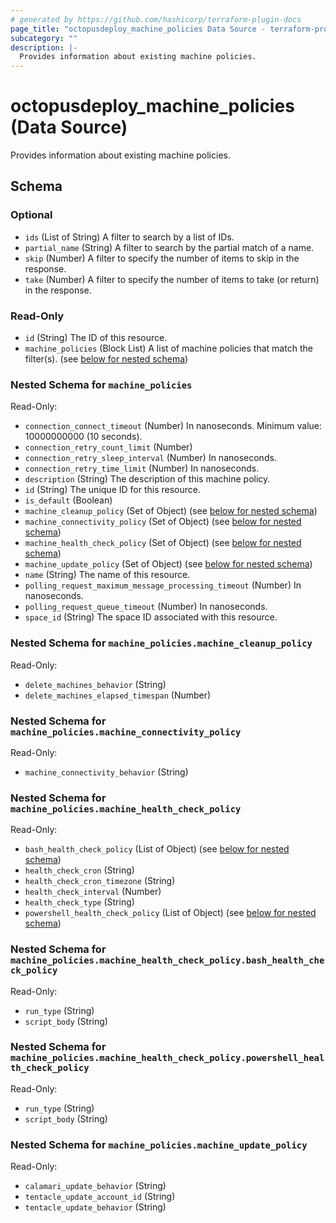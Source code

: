 ```yaml
---
# generated by https://github.com/hashicorp/terraform-plugin-docs
page_title: "octopusdeploy_machine_policies Data Source - terraform-provider-octopusdeploy"
subcategory: ""
description: |-
  Provides information about existing machine policies.
---
```


# octopusdeploy_machine_policies (Data Source)

Provides information about existing machine policies.



<!-- schema generated by tfplugindocs -->
## Schema

### Optional

- `ids` (List of String) A filter to search by a list of IDs.
- `partial_name` (String) A filter to search by the partial match of a name.
- `skip` (Number) A filter to specify the number of items to skip in the response.
- `take` (Number) A filter to specify the number of items to take (or return) in the response.

### Read-Only

- `id` (String) The ID of this resource.
- `machine_policies` (Block List) A list of machine policies that match the filter(s). (see [below for nested schema](#nestedblock--machine_policies))

<a id="nestedblock--machine_policies"></a>
### Nested Schema for `machine_policies`

Read-Only:

- `connection_connect_timeout` (Number) In nanoseconds. Minimum value: 10000000000 (10 seconds).
- `connection_retry_count_limit` (Number)
- `connection_retry_sleep_interval` (Number) In nanoseconds.
- `connection_retry_time_limit` (Number) In nanoseconds.
- `description` (String) The description of this machine policy.
- `id` (String) The unique ID for this resource.
- `is_default` (Boolean)
- `machine_cleanup_policy` (Set of Object) (see [below for nested schema](#nestedatt--machine_policies--machine_cleanup_policy))
- `machine_connectivity_policy` (Set of Object) (see [below for nested schema](#nestedatt--machine_policies--machine_connectivity_policy))
- `machine_health_check_policy` (Set of Object) (see [below for nested schema](#nestedatt--machine_policies--machine_health_check_policy))
- `machine_update_policy` (Set of Object) (see [below for nested schema](#nestedatt--machine_policies--machine_update_policy))
- `name` (String) The name of this resource.
- `polling_request_maximum_message_processing_timeout` (Number) In nanoseconds.
- `polling_request_queue_timeout` (Number) In nanoseconds.
- `space_id` (String) The space ID associated with this resource.

<a id="nestedatt--machine_policies--machine_cleanup_policy"></a>
### Nested Schema for `machine_policies.machine_cleanup_policy`

Read-Only:

- `delete_machines_behavior` (String)
- `delete_machines_elapsed_timespan` (Number)


<a id="nestedatt--machine_policies--machine_connectivity_policy"></a>
### Nested Schema for `machine_policies.machine_connectivity_policy`

Read-Only:

- `machine_connectivity_behavior` (String)


<a id="nestedatt--machine_policies--machine_health_check_policy"></a>
### Nested Schema for `machine_policies.machine_health_check_policy`

Read-Only:

- `bash_health_check_policy` (List of Object) (see [below for nested schema](#nestedobjatt--machine_policies--machine_health_check_policy--bash_health_check_policy))
- `health_check_cron` (String)
- `health_check_cron_timezone` (String)
- `health_check_interval` (Number)
- `health_check_type` (String)
- `powershell_health_check_policy` (List of Object) (see [below for nested schema](#nestedobjatt--machine_policies--machine_health_check_policy--powershell_health_check_policy))

<a id="nestedobjatt--machine_policies--machine_health_check_policy--bash_health_check_policy"></a>
### Nested Schema for `machine_policies.machine_health_check_policy.bash_health_check_policy`

Read-Only:

- `run_type` (String)
- `script_body` (String)


<a id="nestedobjatt--machine_policies--machine_health_check_policy--powershell_health_check_policy"></a>
### Nested Schema for `machine_policies.machine_health_check_policy.powershell_health_check_policy`

Read-Only:

- `run_type` (String)
- `script_body` (String)



<a id="nestedatt--machine_policies--machine_update_policy"></a>
### Nested Schema for `machine_policies.machine_update_policy`

Read-Only:

- `calamari_update_behavior` (String)
- `tentacle_update_account_id` (String)
- `tentacle_update_behavior` (String)


